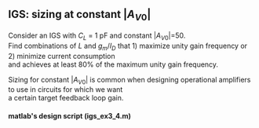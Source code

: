 ## IGS: sizing at constant $|A_{V0}|$

Consider an IGS with $C_{L}$ = 1 pF and constant $|A_{V0}|$=50. <br>
Find combinations of $L$ and $g_{m}/I_{D}$ that 1) maximize unity gain frequency or 2) minimize current consumption<br>
and achieves at least 80% of the maximum unity gain frequency.

Sizing for constant $|A_{V0}|$ is common when designing operational amplifiers to use in circuits for which we want<br>
a certain target feedback loop gain. <br> 

#### matlab's design script (igs_ex3_4.m)
```

```
